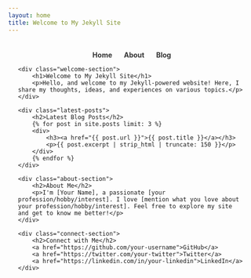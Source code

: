 ```yaml
---
layout: home
title: Welcome to My Jekyll Site
---
```


<style>
/* Custom CSS for improved styling */
.container {
    max-width: 800px;
    margin: 0 auto;
    padding: 20px;
}

/* Add menu styles */
.menu {
    list-style-type: none;
    margin: 0;
    padding: 0;
    text-align: center;
}

.menu li {
    display: inline;
    margin-right: 20px;
}

.menu li:last-child {
    margin-right: 0;
}

.menu a {
    text-decoration: none;
    color: #333;
    font-weight: bold;
}

.menu a:hover {
    color: #007bff;
}
</style>

<div class="container">
    <!-- Menu -->
    <ul class="menu">
        <li><a href="/">Home</a></li>
        <li><a href="/about/">About</a></li>
        <li><a href="/blog/">Blog</a></li>
        <!-- Add additional menu items as needed -->
    </ul>

    <div class="welcome-section">
        <h1>Welcome to My Jekyll Site</h1>
        <p>Hello, and welcome to my Jekyll-powered website! Here, I share my thoughts, ideas, and experiences on various topics.</p>
    </div>

    <div class="latest-posts">
        <h2>Latest Blog Posts</h2>
        {% for post in site.posts limit: 3 %}
        <div>
            <h3><a href="{{ post.url }}">{{ post.title }}</a></h3>
            <p>{{ post.excerpt | strip_html | truncate: 150 }}</p>
        </div>
        {% endfor %}
    </div>

    <div class="about-section">
        <h2>About Me</h2>
        <p>I'm [Your Name], a passionate [your profession/hobby/interest]. I love [mention what you love about your profession/hobby/interest]. Feel free to explore my site and get to know me better!</p>
    </div>

    <div class="connect-section">
        <h2>Connect with Me</h2>
        <a href="https://github.com/your-username">GitHub</a>
        <a href="https://twitter.com/your-twitter">Twitter</a>
        <a href="https://linkedin.com/in/your-linkedin">LinkedIn</a>
    </div>
</div>
